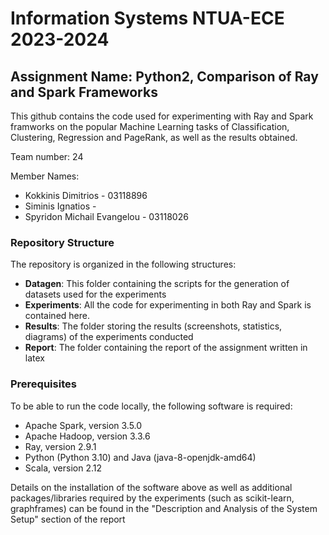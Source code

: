 # Information Systems NTUA-ECE 2023-2024 

## Assignment Name: Python2, Comparison of Ray and Spark Frameworks

This github contains the code used for experimenting with Ray and Spark framworks on the popular Machine Learning tasks of Classification, Clustering, Regression and PageRank, as well as the results obtained.

Team number: 24

Member Names:

* Kokkinis Dimitrios - 03118896
* Siminis Ignatios -
* Spyridon Michail Evangelou - 03118026
  
### Repository Structure

The repository is organized in the following structures:

* **Datagen**: This folder containing the scripts for the generation of datasets used for the experiments
* **Experiments**: All the code for experimenting in both Ray and Spark is contained here.
* **Results**: The folder storing the results (screenshots, statistics, diagrams) of the experiments conducted
* **Report**: The folder containing the report of the assignment written in latex

### Prerequisites

To be able to run the code locally, the following software is required:

* Apache Spark, version 3.5.0
* Apache Hadoop, version 3.3.6
* Ray, version 2.9.1
* Python (Python 3.10) and Java (java-8-openjdk-amd64)
* Scala, version 2.12

Details on the installation of the software above as well as additional packages/libraries required by the experiments (such as scikit-learn, graphframes) can be found in the "Description and Analysis of the System Setup" section of the report

